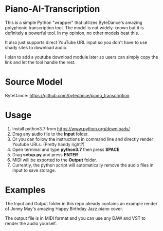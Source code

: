 # Piano-AI-Transcription

This is a simple Python "wrapper" that utilizes ByteDance's amazing polyphonic transcription tool. The model is not widely-known but it is definitely a powerful tool. In my opinion, no other models beat this.

It also just supports direct YouTube URL input so you don't have to use shady sites to download audio.

I plan to add a youtube download module later so users can simply copy the link and let the tool handle the rest.

# Source Model

ByteDance: https://github.com/bytedance/piano_transcription

# Usage

1. Install python3.7 from https://www.python.org/downloads/
2. Drag any audio file to the **Input** folder.
3. Or you can follow the instructions in command line and directly render Youtube URLs. (Pretty handy right?)
4. Open terminal and type **python3.7** then press **SPACE**
5. Drag **setup.py** and press **ENTER**
6. MIDI will be exported to the **Output** folder.
7. Currently, the python script will automatically remove the audio files in Input to save storage.

# Examples

The Input and Output folder in this repo already contains an example render of Jonny May's amazing Happy Birthday Jazz piano cover.

The output file is in MIDI format and you can use any DAW and VST to render the audio yourself.
